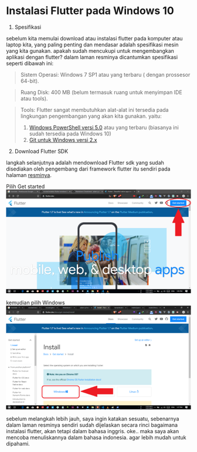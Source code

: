 # Instalasi Flutter pada Windows 10

1. Spesifikasi

sebelum kita memulai download atau instalasi flutter pada komputer atau laptop kita, yang paling penting dan mendasar adalah spesifikasi mesin yang kita gunakan. apakah sudah mencukupi untuk mengembangkan aplikasi dengan flutter? dalam laman resminya dicantumkan spesifikasi seperti dibawah ini:

>Sistem Operasi: Windows 7 SP1 atau yang terbaru ( dengan prossesor 64-bit).

>Ruang Disk: 400 MB (belum termasuk ruang untuk menyimpan IDE atau tools).

>Tools: Flutter sangat membutuhkan alat-alat ini tersedia pada lingkungan pengembangan yang akan kita gunakan. yaitu:
>1. [Windows PowerShell versi 5.0](https://docs.microsoft.com/en-us/powershell/scripting/install/installing-windows-powershell?view=powershell-6) atau yang terbaru (biasanya ini sudah tersedia pada Windows 10)
>2. [Git untuk Windows versi 2.x](https://git-scm.com/download/win)


2. Download Flutter SDK

langkah selanjutnya adalah mendownload Flutter sdk yang sudah disediakan oleh pengembang dari framework flutter itu sendiri pada halaman [resminya](https://flutter.dev/).

Pilih Get started
![Pilih Get started](https://raw.githubusercontent.com/Alfiyanm/mnote/master/flutter/src/common/images/getstarted.png "pilih Get started")

kemudian pilih Windows
![Pilih Windows](https://raw.githubusercontent.com/Alfiyanm/mnote/master/flutter/src/common/images/pilih-windows.png "pilih Get started")

sebelum melangkah lebih jauh, saya ingin katakan sesuatu, sebenarnya dalam laman resminya sendiri sudah dijelaskan secara rinci bagaimana instalasi flutter, akan tetapi dalam bahasa inggris. oke.. maka saya akan mencoba menuliskannya dalam bahasa indonesia. agar lebih mudah untuk dipahami.

